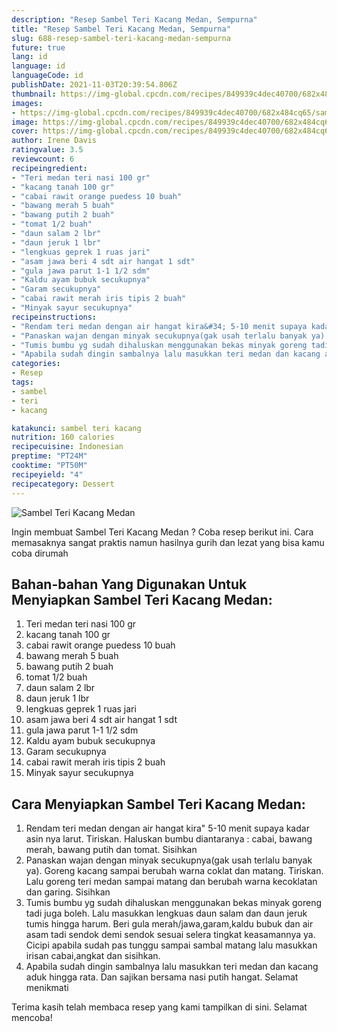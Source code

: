 ```yaml
---
description: "Resep Sambel Teri Kacang Medan, Sempurna"
title: "Resep Sambel Teri Kacang Medan, Sempurna"
slug: 688-resep-sambel-teri-kacang-medan-sempurna
future: true
lang: id
language: id
languageCode: id
publishDate: 2021-11-03T20:39:54.806Z 
thumbnail: https://img-global.cpcdn.com/recipes/849939c4dec40700/682x484cq65/sambel-teri-kacang-medan-foto-resep-utama.png
images:
- https://img-global.cpcdn.com/recipes/849939c4dec40700/682x484cq65/sambel-teri-kacang-medan-foto-resep-utama.png
image: https://img-global.cpcdn.com/recipes/849939c4dec40700/682x484cq65/sambel-teri-kacang-medan-foto-resep-utama.png
cover: https://img-global.cpcdn.com/recipes/849939c4dec40700/682x484cq65/sambel-teri-kacang-medan-foto-resep-utama.png
author: Irene Davis
ratingvalue: 3.5
reviewcount: 6
recipeingredient:
- "Teri medan teri nasi 100 gr"
- "kacang tanah 100 gr"
- "cabai rawit orange puedess 10 buah"
- "bawang merah 5 buah"
- "bawang putih 2 buah"
- "tomat 1/2 buah"
- "daun salam 2 lbr"
- "daun jeruk 1 lbr"
- "lengkuas geprek 1 ruas jari"
- "asam jawa beri 4 sdt air hangat 1 sdt"
- "gula jawa parut 1-1 1/2 sdm"
- "Kaldu ayam bubuk secukupnya"
- "Garam secukupnya"
- "cabai rawit merah iris tipis 2 buah"
- "Minyak sayur secukupnya"
recipeinstructions:
- "Rendam teri medan dengan air hangat kira&#34; 5-10 menit supaya kadar asin nya larut. Tiriskan. Haluskan bumbu diantaranya : cabai, bawang merah, bawang putih dan tomat. Sisihkan"
- "Panaskan wajan dengan minyak secukupnya(gak usah terlalu banyak ya). Goreng kacang sampai berubah warna coklat dan matang. Tiriskan. Lalu goreng teri medan sampai matang dan berubah warna kecoklatan dan garing. Sisihkan"
- "Tumis bumbu yg sudah dihaluskan menggunakan bekas minyak goreng tadi juga boleh. Lalu masukkan lengkuas daun salam dan daun jeruk tumis hingga harum. Beri gula merah/jawa,garam,kaldu bubuk dan air asam tadi sendok demi sendok sesuai selera tingkat keasamannya ya. Cicipi apabila sudah pas tunggu sampai sambal matang lalu masukkan irisan cabai,angkat dan sisihkan."
- "Apabila sudah dingin sambalnya lalu masukkan teri medan dan kacang aduk hingga rata. Dan sajikan bersama nasi putih hangat. Selamat menikmati"
categories:
- Resep
tags:
- sambel
- teri
- kacang

katakunci: sambel teri kacang 
nutrition: 160 calories
recipecuisine: Indonesian
preptime: "PT24M"
cooktime: "PT50M"
recipeyield: "4"
recipecategory: Dessert
---
```



![Sambel Teri Kacang Medan](https://img-global.cpcdn.com/recipes/849939c4dec40700/682x484cq65/sambel-teri-kacang-medan-foto-resep-utama.png)

Ingin membuat Sambel Teri Kacang Medan ? Coba resep berikut ini. Cara memasaknya sangat praktis namun hasilnya gurih dan lezat yang bisa kamu coba dirumah

<!--inarticleads1-->

## Bahan-bahan Yang Digunakan Untuk Menyiapkan Sambel Teri Kacang Medan:

1. Teri medan teri nasi 100 gr
1. kacang tanah 100 gr
1. cabai rawit orange puedess 10 buah
1. bawang merah 5 buah
1. bawang putih 2 buah
1. tomat 1/2 buah
1. daun salam 2 lbr
1. daun jeruk 1 lbr
1. lengkuas geprek 1 ruas jari
1. asam jawa beri 4 sdt air hangat 1 sdt
1. gula jawa parut 1-1 1/2 sdm
1. Kaldu ayam bubuk secukupnya
1. Garam secukupnya
1. cabai rawit merah iris tipis 2 buah
1. Minyak sayur secukupnya



<!--inarticleads2-->

## Cara Menyiapkan Sambel Teri Kacang Medan:

1. Rendam teri medan dengan air hangat kira&#34; 5-10 menit supaya kadar asin nya larut. Tiriskan. Haluskan bumbu diantaranya : cabai, bawang merah, bawang putih dan tomat. Sisihkan
1. Panaskan wajan dengan minyak secukupnya(gak usah terlalu banyak ya). Goreng kacang sampai berubah warna coklat dan matang. Tiriskan. Lalu goreng teri medan sampai matang dan berubah warna kecoklatan dan garing. Sisihkan
1. Tumis bumbu yg sudah dihaluskan menggunakan bekas minyak goreng tadi juga boleh. Lalu masukkan lengkuas daun salam dan daun jeruk tumis hingga harum. Beri gula merah/jawa,garam,kaldu bubuk dan air asam tadi sendok demi sendok sesuai selera tingkat keasamannya ya. Cicipi apabila sudah pas tunggu sampai sambal matang lalu masukkan irisan cabai,angkat dan sisihkan.
1. Apabila sudah dingin sambalnya lalu masukkan teri medan dan kacang aduk hingga rata. Dan sajikan bersama nasi putih hangat. Selamat menikmati




Terima kasih telah membaca resep yang kami tampilkan di sini. Selamat mencoba!

